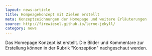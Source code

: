 ```yaml
---
layout: news-article
title: Hompeagekonzept mit Zielen erstellt
meta: Konzeptzeichnungen der Homepage und weitere Erläuterungen
source: http://firewiesel.github.io/lerne-jekyll/
category: news
---
```


Das Homepage Konzept ist erstellt. Die Bilder und Kommentare zur Erstellung können in der Rubrik "Konzeption" nachgeschaut werden.

